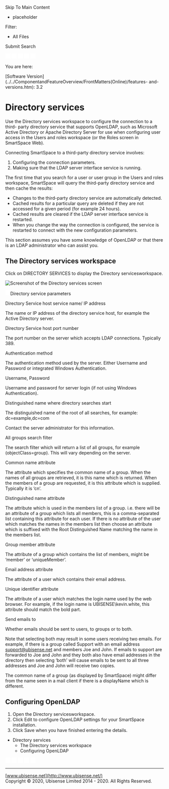 

Skip To Main Content

[](../../Home.htm)

  * placeholder

Filter:

  * All Files

Submit Search

![Navigate previous](../../images/transparent.gif) ![Navigate
next](../../images/transparent.gif) ![Expand
all](../../images/transparent.gif) ![](../../images/transparent.gif)
![Print](../../images/transparent.gif)

You are here:

[Software
Version](../../ComponentandFeatureOverview/FrontMatters\(Online\)/features-
and-versions.htm): 3.2

# Directory services

Use the Directory services workspace to configure the connection to a third-
party directory service that supports OpenLDAP, such as Microsoft Active
Directory or Apache Directory Server for use when configuring user access in
the Users and roles workspace (or the Roles screen in SmartSpace Web).

Connecting SmartSpace to a third-party directory service involves:

  1. Configuring the connection parameters.
  2. Making sure that the LDAP server interface service is running.

The first time that you search for a user or user group in the Users and roles
workspace, SmartSpace will query the third-party directory service and then
cache the results:

  * Changes to the third-party directory service are automatically detected.
  * Cached results for a particular query are deleted if they are not accessed for a given period (for example 24 hours).
  * Cached results are cleared if the LDAP server interface service is restarted. 
  * When you change the way the connection is configured, the service is restarted to connect with the new configuration parameters.

This section assumes you have some knowledge of OpenLDAP or that there is an
LDAP administrator who can assist you.

## The Directory services workspace

Click on DIRECTORY SERVICES to display the Directory servicesworkspace.

![Screenshot of the Directory services
screen](../../images/DirectoryServices.png)

![Closed](../../images/transparent.gif)Directory service parameters

Directory Service host service name/ IP address

The name or IP address of the directory service host, for example the Active
Directory server.

Directory Service host port number

The port number on the server which accepts LDAP connections. Typically 389.

Authentication method

The authentication method used by the server. Either Username and Password or
integrated Windows Authentication.

Username, Password

Username and password for server login (if not using Windows Authentication).

Distinguished name where directory searches start

The distinguished name of the root of all searches, for example:
dc=example,dc=com

Contact the server administrator for this information.

All groups search filter

The search filter which will return a list of all groups, for example
(objectClass=group). This will vary depending on the server.

Common name attribute

The attribute which specifies the common name of a group. When the names of
all groups are retrieved, it is this name which is returned. When the members
of a group are requested, it is this attribute which is supplied. Typically it
is ‘cn’.

Distinguished name attribute

The attribute which is used in the members list of a group. i.e. there will be
an attribute of a group which lists all members, this is a comma-separated
list containing this attribute for each user. If there is no attribute of the
user which matches the names in the members list then choose an attribute
which is suffixed with the Root Distinguished Name matching the name in the
members list.

Group member attribute

The attribute of a group which contains the list of members, might be ‘member’
or ‘uniqueMember’.

Email address attribute

The attribute of a user which contains their email address.

Unique identifier attribute

The attribute of a user which matches the login name used by the web browser.
For example, if the login name is UBISENSE\kevin.white, this attribute should
match the bold part.

Send emails to

Whether emails should be sent to users, to groups or to both.

Note that selecting both may result in some users receiving two emails. For
example, if there is a group called Support with an email address
support@ubisense.net and members Joe and John. If emails to support are
forwarded to Joe and John and they both also have email addresses in the
directory then selecting ‘both’ will cause emails to be sent to all three
addresses and Joe and John will receive two copies.

The common name of a group (as displayed by SmartSpace) might differ from the
name seen in a mail client if there is a displayName which is different.

## Configuring OpenLDAP

  1. Open the Directory servicesworkspace.
  2. Click Edit to configure OpenLDAP settings for your SmartSpace installation.
  3. Click Save when you have finished entering the details.

  * Directory services
    * The Directory services workspace
    * Configuring OpenLDAP

![Navigate previous](../../images/transparent.gif) ![Navigate
next](../../images/transparent.gif) ![Expand
all](../../images/transparent.gif) ![](../../images/transparent.gif)
![Print](../../images/transparent.gif)

* * *

[www.ubisense.net](http://www.ubisense.net/)  
Copyright © 2020, Ubisense Limited 2014 - 2020. All Rights Reserved.

